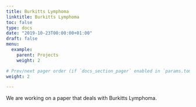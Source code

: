 ```yaml
---
title: Burkitts Lymphoma
linktitle: Burkitts Lymphoma
toc: false
type: docs
date: "2019-10-23T00:00:00+01:00"
draft: false
menu:
  example:
    parent: Projects
    weight: 2

# Prev/next pager order (if `docs_section_pager` enabled in `params.toml`)
weight: 2

---
```

We are working on a paper that deals with Burkitts Lymphoma.
